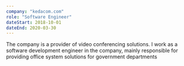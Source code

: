 ```yaml
---
company: "kedacom.com"
role: "Software Engineer"
dateStart: 2018-10-01
dateEnd: 2020-03-30
---
```


The company is a provider of video conferencing solutions. I work as a software development engineer in the company, mainly responsible for providing office system solutions for government departments

